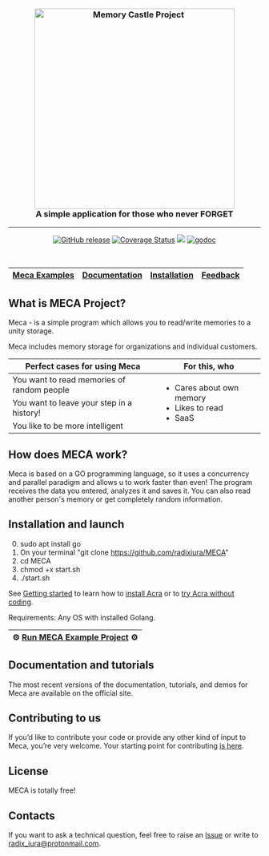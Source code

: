 <h3 align="center">
<a href="#"><img src="https://i.ibb.co/19t6QjB/logoza-ru-1.png" alt="Memory Castle Project" width="400"></a>
<br>
A simple application for those who never FORGET
<br>
</h3>

-----
 
<p align="center">
  <a href="#"><img src="https://img.shields.io/github/release/cossacklabs/acra.svg" alt="GitHub release"></a>
  <a href="#"><img src="https://coveralls.io/repos/github/radixiura/Meca-Go/badge.svg?branch=main" alt='Coverage Status' /></a>
  <a href="#"><img class="badge" tag="github.com/cossacklabs/acra" src="https://goreportcard.com/badge/github.com/cossacklabs/acra"></a>
  <a href="#"><img src='https://godoc.org/github.com/cossacklabs/acra?status.svg'  alt='godoc'/></a>
</p>

<br>

| [Meca Examples](#) | [Documentation](#) | [Installation](#) | [Feedback](#) |
| ---- | ---- | ---- | ---- |

## What is MECA Project?
Meca - is a simple program which allows you to read/write memories to a unity storage.

Meca includes [](https://www.infoq.com/articles/ale-software-architects/) memory storage for organizations and individual customers. 

<table><thead><tr><th>Perfect cases for using Meca</th>
<th>For this, who</th></tr></thead>
<tbody><tr><td>You want to read memories of random people</td>
<td rowspan=3><ul>
<li>Cares about own memory</li>
<li>Likes to read</li>
<li>SaaS</li>
</tr><tr><td>You want to leave your step in a history!</td>
</tr><tr><td>You like to be more intelligent</td>
</tr></tbody></table>

## How does MECA work?
Meca is based on a GO programming language, so it uses a concurrency and parallel paradigm and allows u to work faster than even!
The program receives the data you entered, analyzes it and saves it. You can also read another person's memory or get completely random information.

## Installation and launch
0) sudo apt install go 
1) On your terminal "git clone https://github.com/radixiura/MECA"
2) cd MECA
3) chmod +x start.sh
4) ./start.sh


See [Getting started](https://docs.cossacklabs.com/acra/getting-started/) to learn how to [install Acra](https://docs.cossacklabs.com/acra/getting-started/installing/) or to [try Acra without coding](https://docs.cossacklabs.com/acra/getting-started/trying/).

Requirements: Any OS with installed Golang.

| ⚙️ [Run MECA Example Project](https://github.com/radixiura/MECA) ⚙️ |
|---|

## Documentation and tutorials
The most recent versions of the documentation, tutorials, and demos for Meca are available on the official site.

## Contributing to us
If you’d like to contribute your code or provide any other kind of input to Meca, you’re very welcome. Your starting point for contributing [is here](#).

## License
MECA is totally free!

## Contacts
If you want to ask a technical question, feel free to raise an [Issue](https://github.com/radixiura/Meca-Go/issues) or write to [radix_iura@protonmail.com](mailto:radix_iura@protonmail.com).

